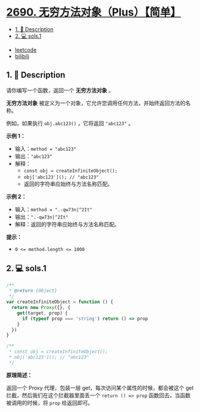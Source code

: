 # [2690. 无穷方法对象（Plus）【简单】](https://github.com/Tdahuyou/leetcode/tree/main/2690.%20%E6%97%A0%E7%A9%B7%E6%96%B9%E6%B3%95%E5%AF%B9%E8%B1%A1%EF%BC%88Plus%EF%BC%89%E3%80%90%E7%AE%80%E5%8D%95%E3%80%91)

<!-- region:toc -->
- [1. 📝 Description](#1--description)
- [2. 💻 sols.1](#2--sols1)
<!-- endregion:toc -->
- [leetcode](https://leetcode.cn/problems/infinite-method-object)
- [bilibili](https://www.bilibili.com/video/BV1DivNejEb1/)

## 1. 📝 Description

请你编写一个函数，返回一个 **无穷方法对象** 。

**无穷方法对象** 被定义为一个对象，它允许您调用任何方法，并始终返回方法的名称。

例如，如果执行 `obj.abc123()` ，它将返回 `"abc123"` 。

**示例 1：**

- 输入：`method = "abc123"`
- 输出：`"abc123"`
- 解释：
  - `const obj = createInfiniteObject();`
  - `obj['abc123'](); // "abc123"`
  - 返回的字符串应始终与方法名称匹配。

**示例 2：**

- 输入：`method = ".-qw73n|^2It"`
- 输出：`".-qw73n|^2It"`
- 解释：返回的字符串应始终与方法名称匹配。

**提示：**

- `0 <= method.length <= 1000`

## 2. 💻 sols.1

```javascript
/**
 * @return {Object}
 */
var createInfiniteObject = function () {
  return new Proxy({}, {
    get(target, prop) {
      if (typeof prop === 'string') return () => prop
    }
  })
}

/**
 * const obj = createInfiniteObject();
 * obj['abc123'](); // "abc123"
 */
```

**原理简述：**

返回一个 Proxy 代理，包装一层 get，每次访问某个属性的时候，都会被这个 get 拦截，然后我们在这个拦截器里面丢一个 `return () => prop` 函数回去，当函数被调用的时候，将 `prop` 给返回即可。









